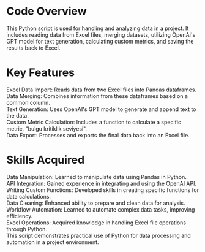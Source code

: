 # Code Overview  
This Python script is used for handling and analyzing data in a project. It includes reading data from Excel files, merging datasets, utilizing OpenAI's GPT model for text generation, calculating custom metrics, and saving the results back to Excel.

# Key Features  
Excel Data Import: Reads data from two Excel files into Pandas dataframes.  
Data Merging: Combines information from these dataframes based on a common column.  
Text Generation: Uses OpenAI's GPT model to generate and append text to the data.  
Custom Metric Calculation: Includes a function to calculate a specific metric, "bulgu kritiklik seviyesi".  
Data Export: Processes and exports the final data back into an Excel file.  
# Skills Acquired  
Data Manipulation: Learned to manipulate data using Pandas in Python.  
API Integration: Gained experience in integrating and using the OpenAI API.  
Writing Custom Functions: Developed skills in creating specific functions for data calculations.  
Data Cleaning: Enhanced ability to prepare and clean data for analysis.  
Workflow Automation: Learned to automate complex data tasks, improving efficiency.  
Excel Operations: Acquired knowledge in handling Excel file operations through Python.  
This script demonstrates practical use of Python for data processing and automation in a project environment.  
